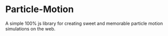 # Particle-Motion
A simple 100% js library for creating sweet and memorable particle motion simulations on the web.
